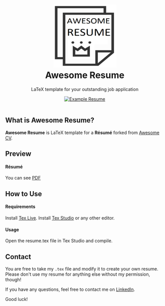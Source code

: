 <h1 align="center">
  <a href="https://github.com/musamaanjum/Awesome-Resume" title="AwesomeResume Documentation">
    <img alt="AwesomeResume" src="https://github.com/musamaanjum/Awesome-Resume/blob/master/icon.png" width="200px" height="200px" />
  </a>
  <br />
  Awesome Resume
</h1>

<p align="center">
  LaTeX template for your outstanding job application
</p>

<div align="center">
  <a href="https://github.com/musamaanjum/Awesome-Resume/resume.pdf">
    <img alt="Example Resume" src="https://img.shields.io/badge/resume-pdf-green.svg" />
  </a>
</div>

<br />

## What is Awesome Resume?

**Awesome Resume** is LaTeX template for a **Résumé** forked from [Awesome CV](https://github.com/posquit0/Awesome-CV).


## Preview

#### Résumé

You can see [PDF](https://github.com/musamaanjum/Awesome-Resume/blob/master/resume.pdf)


## How to Use

#### Requirements

Install [Tex Live](https://www.tug.org/texlive/acquire-iso.html).
Install [Tex Studio](https://www.texstudio.org/) or any other editor.

#### Usage

Open the resume.tex file in Tex Studio and compile.


## Contact

You are free to take my `.tex` file and modify it to create your own resume. Please don't use my resume for anything else without my permission, though!

If you have any questions, feel free to contact me on [LinkedIn](https://www.linkedin.com/in/musamaanjum).

Good luck!
